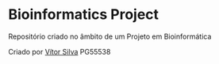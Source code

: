 # Bioinformatics Project

Repositório criado no âmbito de um Projeto em Bioinformática

Criado por [Vítor Silva](https://github.com/VitorSilva-3) PG55538
